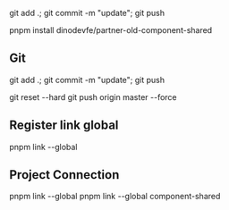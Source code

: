 git add .; git commit -m "update"; git push

pnpm install dinodevfe/partner-old-component-shared

## Git

git add .; git commit -m "update"; git push

git reset --hard <commit-id>
git push origin master --force


## Register link global

pnpm link --global

## Project Connection

pnpm link --global <source-name>
pnpm link --global component-shared
